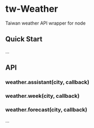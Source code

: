 # tw-Weather

Taiwan weather API wrapper for node

## Quick Start

...

API
--------
### weather.assistant(city, callback)

### weather.week(city, callback)

### weather.forecast(city, callback)

...
